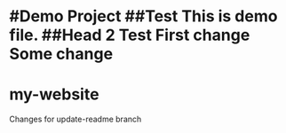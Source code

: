 #Demo Project
##Test
This is demo file.
##Head 2
Test
First change
Some change
=======
# my-website
Changes for update-readme branch
